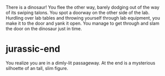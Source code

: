 There is a dinosaur! You flee the other way, barely dodging out of the way of its swiping talons. You spot a doorway on the other side of the lab. Hurdling over lab tables and throwing yourself through lab equipment, you make it to the door and yank it open. You manage to get through and slam the door on the dinosaur just in time.

# jurassic-end
You realize you are in a dimly-lit passageway. At the end is a mysterious silhoette of an tall, slim figure.
